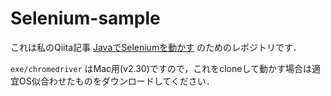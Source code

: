 # Selenium-sample
これは私のQiita記事 [JavaでSeleniumを動かす]() のためのレポジトリです．

`exe/chromedriver` はMac用(v2.30)ですので，これをcloneして動かす場合は適宜OS似合わせたものをダウンロードしてください．
